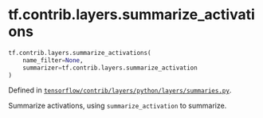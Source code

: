 <div itemscope itemtype="http://developers.google.com/ReferenceObject">
<meta itemprop="name" content="tf.contrib.layers.summarize_activations" />
<meta itemprop="path" content="Stable" />
</div>

# tf.contrib.layers.summarize_activations

``` python
tf.contrib.layers.summarize_activations(
    name_filter=None,
    summarizer=tf.contrib.layers.summarize_activation
)
```



Defined in [`tensorflow/contrib/layers/python/layers/summaries.py`](/code/stable/tensorflow/contrib/layers/python/layers/summaries.py).

Summarize activations, using `summarize_activation` to summarize.